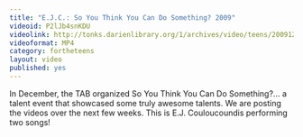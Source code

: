 ```yaml
---
title: "E.J.C.: So You Think You Can Do Something? 2009"
videoid: P2lJb4snKDU
videolink: http://tonks.darienlibrary.org/1/archives/video/teens/20091205_ejc_so_you_think.mp4
videoformat: MP4
category: fortheteens
layout: video
published: yes
---
```


In December, the TAB organized So You Think You Can Do Something?... a talent event that showcased some truly awesome talents. We are posting the videos over the next few weeks. This is E.J. Couloucoundis performing two songs!